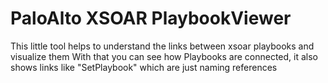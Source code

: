 # PaloAlto XSOAR PlaybookViewer

This little tool helps to understand the links between xsoar playbooks and visualize them
With that you can see how Playbooks are connected, it also shows links like "SetPlaybook" which are just naming references
